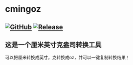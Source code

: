 # cmingoz
[![GitHub](https://img.shields.io/badge/-GitHub-181717?style=flat-square&logo=github)](https://github.com/lemon-o)
[![Release](https://img.shields.io/github/v/release/lemon-o/cmingoz?include_prereleases&style=flat-square&color=#1F883D)](https://github.com/lemon-o/cmingoz/releases)
---
这是一个厘米英寸克盎司转换工具
---
可以把厘米转换成英寸，克转换成oz，并可以一键复制转换结果！
